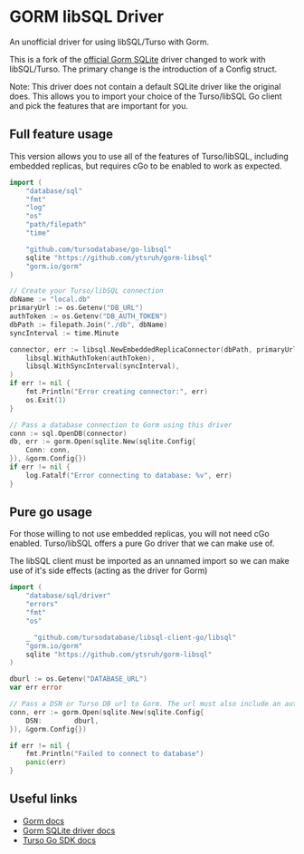 # GORM libSQL Driver

An unofficial driver for using libSQL/Turso with Gorm.

This is a fork of the [official Gorm SQLite](https://github.com/go-gorm/sqlite) driver changed to work with libSQL/Turso. The primary change is the introduction of a Config struct.

Note: This driver does not contain a default SQLite driver like the original does. This allows you to import your choice of the Turso/libSQL Go client and pick the features that are important for you.

## Full feature usage

This version allows you to use all of the features of Turso/libSQL, including embedded replicas, but requires cGo to be enabled to work as expected.

```go
import (
	"database/sql"
	"fmt"
	"log"
	"os"
	"path/filepath"
	"time"

	"github.com/tursodatabase/go-libsql"
  	sqlite "https://github.com/ytsruh/gorm-libsql"
	"gorm.io/gorm"
)

// Create your Turso/libSQL connection
dbName := "local.db"
primaryUrl := os.Getenv("DB_URL")
authToken := os.Getenv("DB_AUTH_TOKEN")
dbPath := filepath.Join("./db", dbName)
syncInterval := time.Minute

connector, err := libsql.NewEmbeddedReplicaConnector(dbPath, primaryUrl,
	libsql.WithAuthToken(authToken),
	libsql.WithSyncInterval(syncInterval),
)
if err != nil {
	fmt.Println("Error creating connector:", err)
	os.Exit(1)
}

// Pass a database connection to Gorm using this driver
conn := sql.OpenDB(connector)
db, err := gorm.Open(sqlite.New(sqlite.Config{
	Conn: conn,
}), &gorm.Config{})
if err != nil {
	log.Fatalf("Error connecting to database: %v", err)
}

```

## Pure go usage

For those willing to not use embedded replicas, you will not need cGo enabled. Turso/libSQL offers a pure Go driver that we can make use of.

The libSQL client must be imported as an unnamed import so we can make use of it's side effects (acting as the driver for Gorm)

```go
import (
	"database/sql/driver"
	"errors"
	"fmt"
	"os"

	_ "github.com/tursodatabase/libsql-client-go/libsql"
	"gorm.io/gorm"
	sqlite "https://github.com/ytsruh/gorm-libsql"
)

dburl := os.Getenv("DATABASE_URL")
var err error

// Pass a DSN or Turso DB url to Gorm. The url must also include an authToken as a query parameter
conn, err := gorm.Open(sqlite.New(sqlite.Config{
	DSN:        dburl,
}), &gorm.Config{})

if err != nil {
	fmt.Println("Failed to connect to database")
	panic(err)
}
```

## Useful links

- [Gorm docs](https://gorm.io/)
- [Gorm SQLite driver docs](https://github.com/go-gorm/sqlite)
- [Turso Go SDK docs](https://docs.turso.tech/sdk/go/quickstart)
